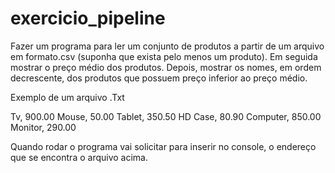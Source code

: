 # exercicio_pipeline

Fazer um programa para ler um conjunto de produtos a partir de um
arquivo em formato.csv (suponha que exista pelo menos um produto).
Em seguida mostrar o preço médio dos produtos. Depois, mostrar os
nomes, em ordem decrescente, dos produtos que possuem preço
inferior ao preço médio.

Exemplo de um arquivo .Txt

Tv, 900.00
Mouse, 50.00
Tablet, 350.50
HD Case, 80.90
Computer, 850.00
Monitor, 290.00

Quando rodar o programa vai solicitar para inserir no console, o endereço que se encontra o arquivo acima.

